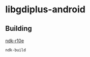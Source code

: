 ﻿# libgdiplus-android

## Building
[ndk-r10e](https://dl.google.com/android/repository/android-ndk-r10e-windows-x86_64.zip)

```
ndk-build
```
